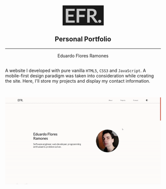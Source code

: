 <center> 

![Logo](./images/EFR.png)

</center>


## <center>Personal Portfolio</center>

---

<center>Eduardo Flores Ramones</center>

<br>

A website I developed with pure vanilla `HTML5`, `CSS3` and `JavaScript`. A mobile-first design paradigm was taken into consideration while creating the site. Here, I'll store my projects and display my contact information.

<br>

![Portfolio Demo](./images/portfolio.gif)